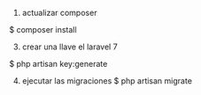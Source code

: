 
1. actualizar composer

$ composer install

3. crear una llave el laravel 7

$ php artisan key:generate

4. ejecutar las migraciones
$ php artisan migrate

